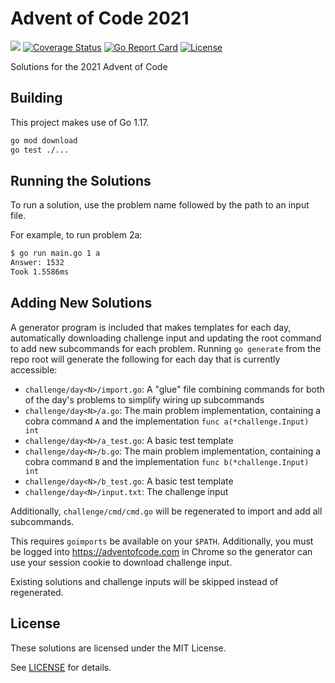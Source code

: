 # Advent of Code 2021

[![](https://github.com/nlowe/aoc2021/workflows/CI/badge.svg)](https://github.com/nlowe/aoc2021/actions) [![Coverage Status](https://coveralls.io/repos/github/nlowe/aoc2021/badge.svg?branch=master)](https://coveralls.io/github/nlowe/aoc2021?branch=master) [![Go Report Card](https://goreportcard.com/badge/github.com/nlowe/aoc2021)](https://goreportcard.com/report/github.com/nlowe/aoc2021) [![License](https://img.shields.io/badge/license-MIT-brightgreen)](./LICENSE)

Solutions for the 2021 Advent of Code

## Building

This project makes use of Go 1.17.

```bash
go mod download
go test ./...
```

## Running the Solutions

To run a solution, use the problem name followed by the path to an input file.

For example, to run problem 2a:

```bash
$ go run main.go 1 a
Answer: 1532
Took 1.5586ms
```

## Adding New Solutions

A generator program is included that makes templates for each day, automatically
downloading challenge input and updating the root command to add new subcommands
for each problem. Running `go generate` from the repo root will generate the
following for each day that is currently accessible:

* `challenge/day<N>/import.go`: A "glue" file combining commands for both of the day's problems to simplify wiring up subcommands
* `challenge/day<N>/a.go`: The main problem implementation, containing a cobra command `A` and the implementation `func a(*challenge.Input) int`
* `challenge/day<N>/a_test.go`: A basic test template
* `challenge/day<N>/b.go`: The main problem implementation, containing a cobra command `B` and the implementation `func b(*challenge.Input) int`
* `challenge/day<N>/b_test.go`: A basic test template
* `challenge/day<N>/input.txt`: The challenge input

Additionally, `challenge/cmd/cmd.go` will be regenerated to import and add all
subcommands.

This requires `goimports` be available on your `$PATH`. Additionally, you must be
logged into https://adventofcode.com in Chrome so the generator can use your session
cookie to download challenge input.

Existing solutions and challenge inputs will be skipped instead of regenerated.

## License

These solutions are licensed under the MIT License.

See [LICENSE](./LICENSE) for details.
